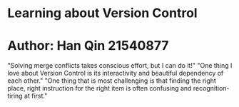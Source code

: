 # Learning about Version Control
# Author: Han Qin 21540877
"Solving merge conflicts takes conscious effort, but I can do it!"
"One thing I love about Version Control is its interactivity and beautiful dependency of each other."
"One thing that is most challenging is that finding the right place, right instruction for the right item is often confusing and recognition-tiring at first."